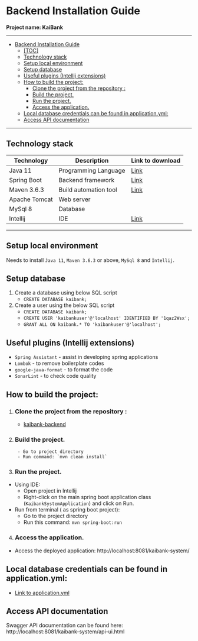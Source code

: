 # Backend Installation Guide
**Project name: KaiBank**

---

- [Backend Installation Guide](#backend-installation-guide)
  * [[TOC]](#-toc-)
  * [Technology stack](#technology-stack)
  * [Setup local environment](#setup-local-environment)
  * [Setup database](#setup-database)
  * [Useful plugins (Intellij extensions)](#useful-plugins--intellij-extensions-)
  * [How to build the project:](#how-to-build-the-project-)
    + [Clone the project from the repository :](#clone-the-project-from-the-repository--)
    + [Build the project.](#build-the-project)
    + [Run the project.](#run-the-project)
    + [Access the application.](#access-the-application)
  * [Local database credentials can be found in application.yml:](#local-database-credentials-can-be-found-in-applicationyml-)
  * [Access API documentation](#access-api-documentation)

---

## Technology stack

| Technology | Description | Link to download |
| --- | --- | --- |
| Java 11 | Programming Language | [Link](https://www.oracle.com/java/technologies/javase/jdk11-archive-downloads.html) |
| Spring Boot | Backend framework | [Link](https://www.mysql.com/downloads/) |
| Maven 3.6.3 | Build automation tool | [Link](https://maven.apache.org/download.cgi) |
| Apache Tomcat | Web server | |
| MySql 8 | Database | |
| Intellij | IDE | [Link](https://www.jetbrains.com/idea/download/#section=windows) |

---

## Setup local environment
Needs to install `Java 11`, `Maven 3.6.3` or above, `MySql 8` and `Intellij`.

## Setup database
1. Create a database using below SQL script
    - `CREATE DATABASE kaibank;`
2. Create a user using the below SQL script
    - `CREATE DATABASE kaibank;`
    - `CREATE USER 'kaibankuser'@'localhost' IDENTIFIED BY '1qaz2Wsx';`
    - `GRANT ALL ON kaibank.* TO 'kaibankuser'@'localhost';`


## Useful plugins (Intellij extensions)
    
- `Spring Assistant` - assist in developing spring applications
- `Lombok` - to remove boilerplate codes
- `google-java-format` - to format the code
- `SonarLint` - to check code quality

## How to build the project:
1. ### Clone the project from the repository :
    - [kaibank-backend](https://gitlab.com/pabasarajw/kaibank-backend)

2. ### Build the project.
        - Go to project directory
        - Run command: `mvn clean install`

3. ### Run the project.
- Using IDE:
    - Open project in Intellij
    - Right-click on the main spring boot application class (`KaibankSystemApplication`) and click on Run.
- Run from terminal ( as spring boot project):
    - Go to the project directory
    - Run this command: `mvn spring-boot:run`

4. ### Access the application.

- Access the deployed application: http://localhost:8081/kaibank-system/


## Local database credentials can be found in application.yml:

- [Link to application.yml](https://gitlab.com/pabasarajw/kaibank-backend/-/blob/main/kaibank-system/src/main/resources/application.yml)

## Access API documentation 
Swagger API documentation can be found here: http://localhost:8081/kaibank-system/api-ui.html

